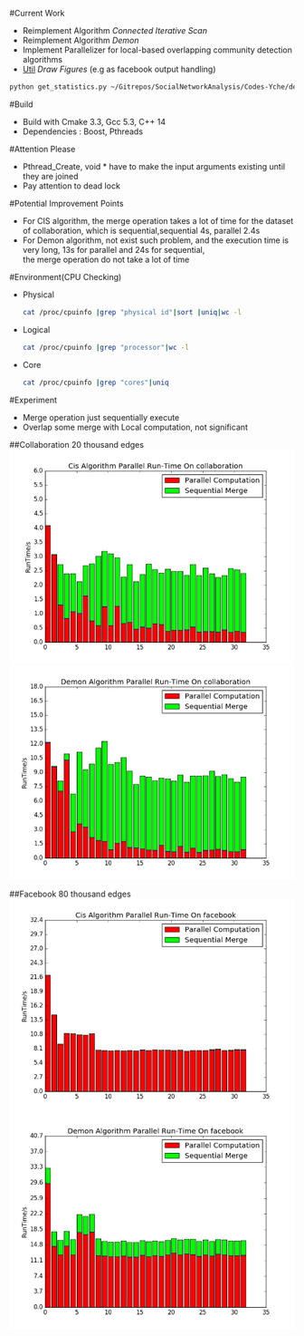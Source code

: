 #Current Work
- Reimplement Algorithm *Connected Iterative Scan*
- Reimplement Algorithm *Demon*
- Implement Parallelizer for local-based overlapping community detection algorithms
- [Util](./util) *Draw Figures*  (e.g as facebook output handling)

```zsh
python get_statistics.py ~/Gitrepos/SocialNetworkAnalysis/Codes-Yche/demo_output_files/  facebook
```

#Build
- Build with Cmake 3.3, Gcc 5.3, C++ 14
- Dependencies : Boost, Pthreads

#Attention Please
- Pthread_Create, void * have to make the input arguments existing until they are joined  
- Pay attention to dead lock  

#Potential Improvement Points
- For CIS algorithm, the merge operation takes a lot of time for the dataset of collaboration, which is sequential,sequential 4s, parallel 2.4s    
- For Demon algorithm, not exist such problem, and the execution time is very long, 13s for parallel and 24s for sequential,  
the merge operation do not take a lot of time

#Environment(CPU Checking)
- Physical    

  ```zsh
  cat /proc/cpuinfo |grep "physical id"|sort |uniq|wc -l  
  ```
- Logical    

  ```zsh
  cat /proc/cpuinfo |grep "processor"|wc -l
  ```
- Core   

  ```zsh
  cat /proc/cpuinfo |grep "cores"|uniq
  ```

#Experiment
- Merge operation just sequentially execute  
- Overlap some merge with Local computation, not significant  

##Collaboration 20 thousand edges
![CisExp](./images/collaboration_cis_v1.png)  
![DemonExp](./images/collaboration_demon_v1.png)  

##Facebook 80 thousand edges
![CisExp_Facebook](./images/facebook_cis_v1.png)  
![DemonExp_Facebook](./images/facebook_demon_v1.png)  

